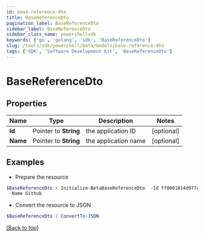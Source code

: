 ```yaml
---
id: base-reference-dto
title: BaseReferenceDto
pagination_label: BaseReferenceDto
sidebar_label: BaseReferenceDto
sidebar_class_name: powershellsdk
keywords: ['go', 'golang', 'sdk', 'BaseReferenceDto'] 
slug: /tools/sdk/powershell/beta/models/base-reference-dto
tags: ['SDK', 'Software Development Kit', 'BaseReferenceDto']
---
```



# BaseReferenceDto

## Properties

Name | Type | Description | Notes
------------ | ------------- | ------------- | -------------
**Id** |  Pointer to **String** | the application ID | [optional] 
**Name** |  Pointer to **String** | the application name | [optional] 

## Examples

- Prepare the resource
```powershell
$BaseReferenceDto = Initialize-BetaBaseReferenceDto  -Id ff8081814d977c21014da056804a0af3 `
 -Name Github
```

- Convert the resource to JSON
```powershell
$BaseReferenceDto | ConvertTo-JSON
```


[[Back to top]](#) 

